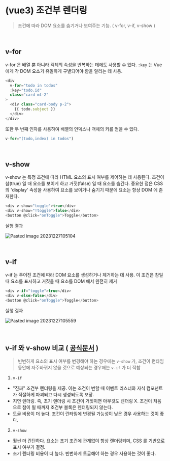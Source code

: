 # (vue3) 조건부 렌더링

> 조건에 따라 DOM 요소를 숨기거나 보여주는 기능. ( v-for, v-if, v-show )

<br>

## v-for
v-for 은 배열 뿐 아니라 객체의 속성을 반복하는 데에도 사용할 수 있다.  ```:key``` 는 Vue 에게 각 DOM 요소가 유일하게 구별되어야 함을 알리는 데 사용.
```javascript
<div
  v-for="todo in todos"
  :key="todo.id"
  class="card mt-2"
>
  <div class="card-body p-2">
	{{ todo.subject }}
  </div>
</div>
```

또한 두 번째 인자를 사용하여 배열의 인덱스나 객체의 키를 얻을 수 있다. 
```javascript
v-for="(todo,index) in todos")
```

<br>

## v-show
v-show 는 특정 조건에 따라 HTML 요소의 표시 여부를 제어하는 데 사용된다. 조건이 참(true) 일 때 요소를 보이게 하고 거짓(false) 일 때 요소를 숨긴다. 중요한 점은 CSS의 'display' 속성을 사용하여 요소를 보이거나 숨기기 때문에 요소는 항상 DOM 에 존재한다.
```javascript
<div v-show="toggle">true</div>
<div v-show="!toggle">false</div>
<button @click="onToggle">Toggle</button>
```
실행 결과 

![Pasted image 20231227105104](https://github.com/dlask913/TIL/assets/79985588/257c9d4e-1c49-4092-b0cf-4105c3249eee)

<br>

## v-if
v-if 는 주어진 조건에 따라 DOM 요소를 생성하거나 제거하는 데 사용. 이 조건은 참일 때 요소를 표시하고 거짓을 때 요소를 DOM 에서 완전히 제거
```javascript
<div v-if="toggle">true</div>
<div v-else>false</div>
<button @click="onToggle">Toggle</button>
```
실행 결과

![Pasted image 20231227105559](https://github.com/dlask913/TIL/assets/79985588/88cbdd24-938c-49bc-90a5-92c664877fec)

<br>

## v-if 와 v-show 비교 ( [공식문서](https://vuejs.org/guide/essentials/conditional.html#v-if-vs-v-show) )
> 빈번하게 요소의 표시 여부를 변경해야 하는 경우에는 `v-show` 가, 조건이 런타임 동안에 자주바뀌지 않을 것으로 예상되는 경우에는 `v-if` 가 더 적합
1. ```v-if```
- "진짜" 조건부 렌더링을 제공. 이는 조건이 변할 때 이벤트 리스너와 자식 컴포넌트가 적절하게 파괴되고 다시 생성되도록 보장.
- 지연 렌더링. 즉, 초기 렌더링 시 조건이 거짓이면 아무것도 렌더링 X. 조건이 처음으로 참이 될 때까지 조건부 블록은 렌더링되지 않는다.
- 토글 비용이 더 높다. 조건이 런타임에 변경될 가능성이 낮은 경우 사용하는 것이 좋다.
2. ```v-show```
- 훨씬 더 간단하다. 요소는 초기 조건에 관계없이 항상 렌더링되며, CSS 를 기반으로 표시 여부가 결정.
- 초기 렌더링 비용이 더 높다. 빈번하게 토글해야 하는 경우 사용하는 것이 좋다.

